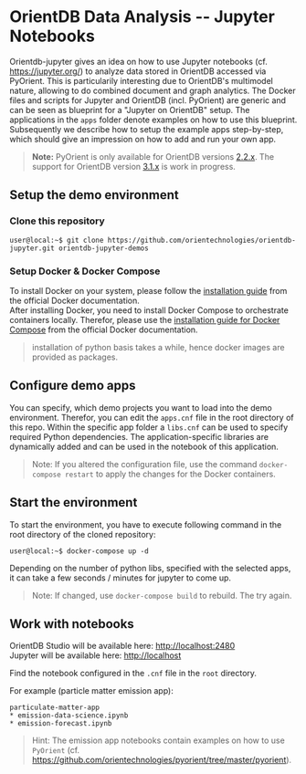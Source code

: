 # OrientDB Data Analysis -- Jupyter Notebooks

Orientdb-jupyter gives an idea on how to use Jupyter notebooks (cf. https://jupyter.org/) to analyze data stored in OrientDB accessed via PyOrient.
This is particularily interesting due to OrientDB's multimodel nature, allowing to do combined document and graph analytics.
The Docker files and scripts for Jupyter and OrientDB (incl. PyOrient) are generic and can be seen as blueprint for a "Jupyter on OrientDB" setup.
The applications in the `apps` folder denote examples on how to use this blueprint.
Subsequently we describe how to setup the example apps step-by-step, which should give an impression on how to add and run your own app.

> **Note:** PyOrient is only available for OrientDB versions [2.2.x](https://github.com/orientechnologies/pyorient/tree/2.2.x). The support for OrientDB version [3.1.x](https://github.com/orientechnologies/pyorient/tree/3.1.x) is work in progress.
 
## Setup the demo environment

### Clone this repository

```console
user@local:~$ git clone https://github.com/orientechnologies/orientdb-jupyter.git orientdb-jupyter-demos
```
### Setup Docker & Docker Compose

To install Docker on your system, please follow the [installation guide](https://docs.docker.com/get-docker) from the official Docker documentation.<br>
After installing Docker, you need to install Docker Compose to orchestrate containers locally. Therefor, please use the [installation guide for Docker Compose](https://docs.docker.com/compose/install) from the official Docker documentation.

> installation of python basis takes a while, hence docker images are provided as packages.

## Configure demo apps

You can specify, which demo projects you want to load into the demo environment.
Therefor, you can edit the `apps.cnf` file in the root directory of this repo.
Within the specific app folder a `libs.cnf` can be used to specify required Python dependencies.
The application-specific libraries are dynamically added and can be used in the notebook of this application.

> Note: If you altered the configuration file, use the command `docker-compose restart` to apply the changes for the Docker containers.

## Start the environment

To start the environment, you have to execute following command in the root directory of the cloned repository:
```console
user@local:~$ docker-compose up -d
```
Depending on the number of python libs, specified with the selected apps, it can take a few seconds / minutes for jupyter to come up.

> Note: If changed, use `docker-compose build` to rebuild. The try again.

## Work with notebooks

OrientDB Studio will be available here: [http://localhost:2480](http://localhost:2480/studio/index.html)<br>
Jupyter will be available here: [http://localhost](http://localhost)

Find the notebook configured in the `.cnf` file in the `root` directory.

For example (particle matter emission app):

```
particulate-matter-app
* emission-data-science.ipynb
* emission-forecast.ipynb
```

> Hint: The emission app notebooks contain examples on how to use `PyOrient` (cf. https://github.com/orientechnologies/pyorient/tree/master/pyorient).
